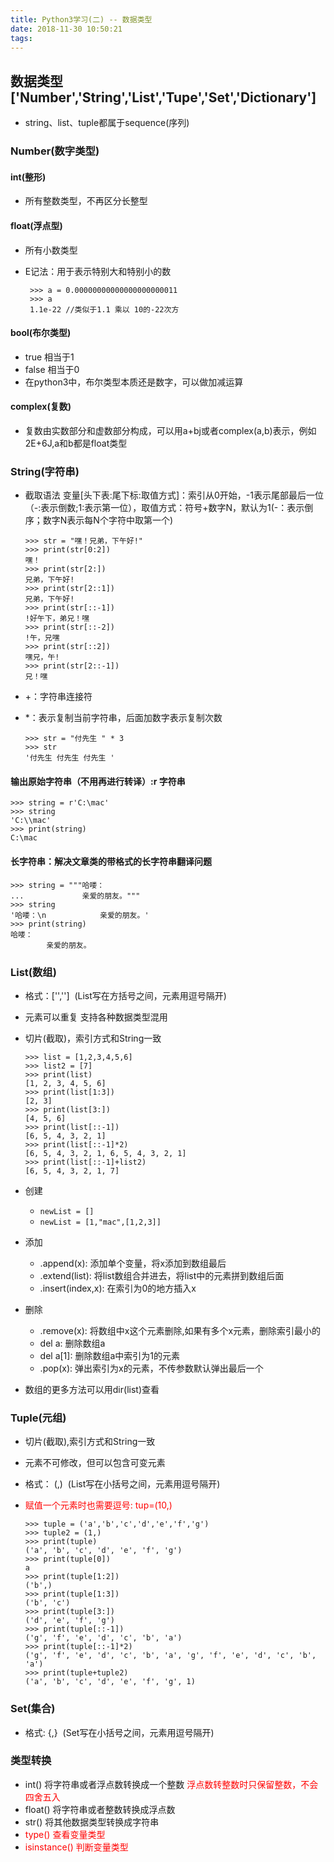 ```yaml
---
title: Python3学习(二) -- 数据类型
date: 2018-11-30 10:50:21
tags:
---
```

## 数据类型['Number','String','List','Tupe','Set','Dictionary']

  - string、list、tuple都属于sequence(序列)

### Number(数字类型)
#### int(整形)
  - 所有整数类型，不再区分长整型

#### float(浮点型)
  - 所有小数类型
  - E记法：用于表示特别大和特别小的数

		 >>> a = 0.00000000000000000000011  
		 >>> a
		 1.1e-22 //类似于1.1 乘以 10的-22次方

#### bool(布尔类型)
   -	true 相当于1
   -   false 相当于0
   -   在python3中，布尔类型本质还是数字，可以做加减运算

#### complex(复数)
  - 复数由实数部分和虚数部分构成，可以用a+bj或者complex(a,b)表示，例如2E+6J,a和b都是float类型

### String(字符串)

  - 截取语法 变量[头下表:尾下标:取值方式]：索引从0开始，-1表示尾部最后一位（\-:表示倒数;1:表示第一位），取值方式：符号\+数字N，默认为1(\-：表示倒序；数字N表示每N个字符中取第一个)

  		>>> str = "嘿！兄弟，下午好!"
		>>> print(str[0:2])
		嘿！
		>>> print(str[2:])
		兄弟，下午好!
		>>> print(str[2::1])
		兄弟，下午好!
		>>> print(str[::-1])
		!好午下，弟兄！嘿	
		>>> print(str[::-2])
		!午，兄嘿
		>>> print(str[::2])
		嘿兄，午!
		>>> print(str[2::-1])
		兄！嘿	
  - +：字符串连接符
  - *：表示复制当前字符串，后面加数字表示复制次数

  		>>> str = "付先生 " * 3
		>>> str
		'付先生 付先生 付先生 '

#### 输出原始字符串（不用再进行转译）:r 字符串

	>>> string = r'C:\mac'
	>>> string
	'C:\\mac'
	>>> print(string)
	C:\mac

#### 长字符串：解决文章类的带格式的长字符串翻译问题

	>>> string = """哈喽：
	...             亲爱的朋友。"""
	>>> string
	'哈喽：\n            亲爱的朋友。'
	>>> print(string)
	哈喽：
            亲爱的朋友。

### List(数组)

  - 格式：['','']&nbsp;&nbsp;\(List写在方括号之间，元素用逗号隔开)
  - 元素可以重复 支持各种数据类型混用
  - 切片(截取)，索引方式和String一致

	  	>>> list = [1,2,3,4,5,6]
		>>> list2 = [7]
		>>> print(list)
		[1, 2, 3, 4, 5, 6]
		>>> print(list[1:3])
		[2, 3]
		>>> print(list[3:])
		[4, 5, 6]
		>>> print(list[::-1])
		[6, 5, 4, 3, 2, 1]
		>>> print(list[::-1]*2)
		[6, 5, 4, 3, 2, 1, 6, 5, 4, 3, 2, 1]
		>>> print(list[::-1]+list2)
		[6, 5, 4, 3, 2, 1, 7]
		
  - 创建

    - `newList = []`
    - `newList = [1,"mac",[1,2,3]]`

  - 添加

    - .append(x): 添加单个变量，将x添加到数组最后
    - .extend(list): 将list数组合并进去，将list中的元素拼到数组后面
    - .insert(index,x): 在索引为0的地方插入x 

  - 删除

    - .remove(x): 将数组中x这个元素删除,如果有多个x元素，删除索引最小的
    - del a: 删除数组a
    - del a[1]: 删除数组a中索引为1的元素
    - .pop(x): 弹出索引为x的元素，不传参数默认弹出最后一个

  - 数组的更多方法可以用dir(list)查看

    

### Tuple(元组)
  - 切片(截取),索引方式和String一致
  - 元素不可修改，但可以包含可变元素
  - 格式：	(,)&nbsp;&nbsp;\(List写在小括号之间，元素用逗号隔开)
  - <font color="red">赋值一个元素时也需要逗号: tup=(10,)</font>

		>>> tuple = ('a','b','c','d','e','f','g')
		>>> tuple2 = (1,)
		>>> print(tuple)
		('a', 'b', 'c', 'd', 'e', 'f', 'g')
		>>> print(tuple[0])
		a
		>>> print(tuple[1:2])
		('b',)
		>>> print(tuple[1:3])
		('b', 'c')
		>>> print(tuple[3:])
		('d', 'e', 'f', 'g')
		>>> print(tuple[::-1])
		('g', 'f', 'e', 'd', 'c', 'b', 'a')
		>>> print(tuple[::-1]*2)
		('g', 'f', 'e', 'd', 'c', 'b', 'a', 'g', 'f', 'e', 'd', 'c', 'b', 'a')
		>>> print(tuple+tuple2)
		('a', 'b', 'c', 'd', 'e', 'f', 'g', 1)

### Set(集合)
  - 格式: {,}&nbsp;&nbsp;\(Set写在小括号之间，元素用逗号隔开)

### 类型转换
  - int() 将字符串或者浮点数转换成一个整数  <font color="red">浮点数转整数时只保留整数，不会四舍五入</font>
  - float() 将字符串或者整数转换成浮点数
  - str() 将其他数据类型转换成字符串
  - <font color="red">type() 查看变量类型</font>
  - <font color="red">isinstance() 判断变量类型</font>


